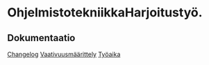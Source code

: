# OhjelmistotekniikkaHarjoitustyö.
## Dokumentaatio
[Changelog](https://github.com/Erikvu/ot-harkkartyo/blob/master/Dokumentit/ChangeLog.md)
[Vaativuusmäärittely](https://github.com/Erikvu/ot-harkkartyo/blob/master/Dokumentit/Vaativuusmaarittely.md)
[Työaika](https://github.com/Erikvu/ot-harkkartyo/blob/master/Dokumentit/Tyoaika.md)


